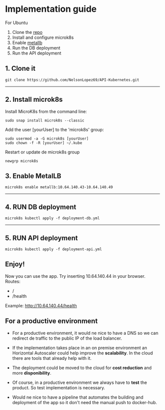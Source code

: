# Implementation guide
For Ubuntu
1. Clone the [repo](https://github.com/NelsonLopez69/API-Kubernetes.git)
2. Install and configure microk8s
3. Enable [metallb](https://microk8s.io/docs/addon-metallb)
4. Run the DB deployment
5. Run the API deployment

## 1. Clone it

```console
git clone https://github.com/NelsonLopez69/API-Kubernetes.git
```

---
## 2. Install microk8s

Install MicroK8s from the command line:

```console
sudo snap install microk8s --classic
```


Add the user [yourUser] to the 'microk8s' group:
```console
sudo usermod -a -G microk8s [yourUser]
sudo chown -f -R [yourUser] ~/.kube
```
Restart or update de microk8s group
```console
newgrp microk8s
```

## 3. Enable MetalLB

```console
microk8s enable metallb:10.64.140.43-10.64.140.49
```

---

## 4. RUN DB deployment
```console
microk8s kubectl apply -f deployment-db.yml
```

---

## 5. RUN API deployment

```console
microk8s kubectl apply -f deployment-api.yml
```

## Enjoy!

Now you can use the app. Try inserting 10.64.140.44 in your browser.
Routes:
- /
- /health

Example: http://10.64.140.44/health


## For a productive environment

- For a productive environment, it would ne nice to have a DNS so we can redirect de traffic to the public IP of the load balancer.

- If the implementation takes place in an on premise environment an Horizontal Autoscaler could help improve the **scalability**. In the cloud there are tools that already help with it.

- The deployment could be moved to the cloud for **cost reduction** and more **disponibility**.

- Of course, in a productive environment we always have to **test** the product. So test implementation is necessary.
- Would ne nice to have a pipeline that automates the building and deployment of the app so it don't need the manual push to docker-hub.
